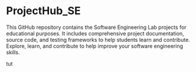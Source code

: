 # ProjectHub_SE
This GitHub repository contains the Software Engineering Lab projects for educational purposes. It includes comprehensive project documentation, source code, and testing frameworks to help students learn and contribute. Explore, learn, and contribute to help improve your software engineering skills. 

tut